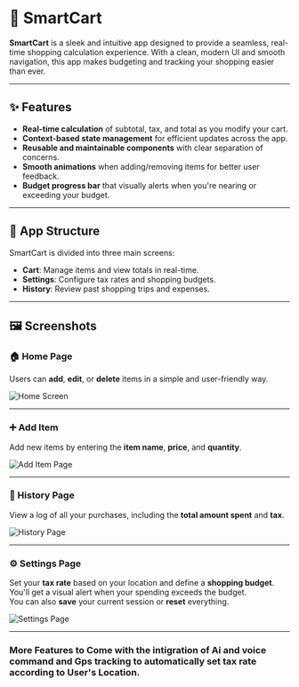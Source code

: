 # 🛒 SmartCart

**SmartCart** is a sleek and intuitive app designed to provide a seamless, real-time shopping calculation experience. With a clean, modern UI and smooth navigation, this app makes budgeting and tracking your shopping easier than ever.

---

## ✨ Features

- **Real-time calculation** of subtotal, tax, and total as you modify your cart.
- **Context-based state management** for efficient updates across the app.
- **Reusable and maintainable components** with clear separation of concerns.
- **Smooth animations** when adding/removing items for better user feedback.
- **Budget progress bar** that visually alerts when you're nearing or exceeding your budget.

---

## 📱 App Structure

SmartCart is divided into three main screens:

- **Cart**: Manage items and view totals in real-time.
- **Settings**: Configure tax rates and shopping budgets.
- **History**: Review past shopping trips and expenses.

---

## 🖼️ Screenshots

### 🏠 Home Page  
Users can **add**, **edit**, or **delete** items in a simple and user-friendly way.

![Home Screen](https://github.com/user-attachments/assets/64283088-afd9-4457-80e1-866b095605b0)

---

### ➕ Add Item  
Add new items by entering the **item name**, **price**, and **quantity**.

![Add Item Page](https://github.com/user-attachments/assets/f9d276dc-9752-4f06-9a2c-8ccd91928820)

---

### 📜 History Page  
View a log of all your purchases, including the **total amount spent** and **tax**.

![History Page](https://github.com/user-attachments/assets/13eb6cf9-1670-4943-a00e-5ffb9b24fa01)

---

### ⚙️ Settings Page  
Set your **tax rate** based on your location and define a **shopping budget**.  
You'll get a visual alert when your spending exceeds the budget.  
You can also **save** your current session or **reset** everything.

![Settings Page](https://github.com/user-attachments/assets/83bdf48b-1f45-4522-b831-f7e2907c039c)

---
### More Features to Come with the intigration of Ai and voice command and Gps tracking to automatically set tax rate according to User's Location.
